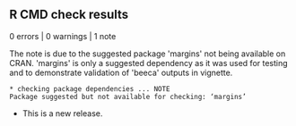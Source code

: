## R CMD check results

0 errors | 0 warnings | 1 note

The note is due to the suggested package 'margins' not being available on CRAN.
'margins' is only a suggested dependency as it was used for testing and to 
demonstrate validation of 'beeca' outputs in vignette.

```
* checking package dependencies ... NOTE
Package suggested but not available for checking: ‘margins’
```

* This is a new release.
